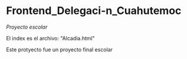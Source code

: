 # Frontend_Delegaci-n_Cuahutemoc
*Proyecto escolar*

El index es el archivo: "Alcadia.html"

Este protyecto fue un proyecto final escolar
